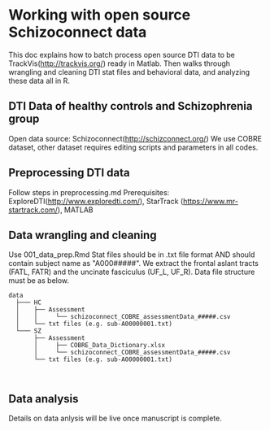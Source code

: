 # Working with open source Schizoconnect data

This doc explains how to batch process open source DTI data to be TrackVis(http://trackvis.org/) ready in Matlab.
Then walks through wrangling and cleaning DTI stat files and behavioral data, and analyzing these data all in R. 

## DTI Data of healthy controls and Schizophrenia group 
Open data source: Schizoconnect(http://schizconnect.org/)
We use COBRE dataset, other dataset requires editing scripts and parameters in all codes.

## Preprocessing DTI data
Follow steps in preprocessing.md 
Prerequisites: ExploreDTI(http://www.exploredti.com/), StarTrack (https://www.mr-startrack.com/), MATLAB

## Data wrangling and cleaning 
Use 001_data_prep.Rmd 
Stat files should be in .txt file format AND should contain subject name as "A000#####".
We extract the frontal aslant tracts (FATL, FATR) and the uncinate fasciculus (UF_L, UF_R).
Data file structure must be as below.
```
data
  ├─── HC
  │    ├── Assessment
  │    │     └── schizoconnect_COBRE_assessmentData_#####.csv
  │    └── txt files (e.g. sub-A00000001.txt)
  └─── SZ
       ├── Assessment
       │     ├── COBRE_Data_Dictionary.xlsx
       │     └── schizoconnect_COBRE_assessmentData_#####.csv
       └── txt files (e.g. sub-A00000001.txt)
 
 
 ```      
 ## Data analysis
 Details on data anlysis will be live once manuscript is complete.
       
